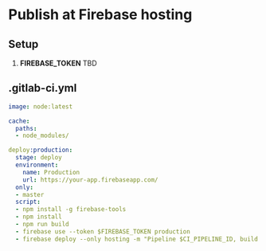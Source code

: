 # Publish at Firebase hosting

## Setup

1. **FIREBASE_TOKEN** TBD

## .gitlab-ci.yml

```yaml
image: node:latest

cache:
  paths:
  - node_modules/

deploy:production:
  stage: deploy
  environment:
    name: Production
    url: https://your-app.firebaseapp.com/
  only:
  - master
  script:
  - npm install -g firebase-tools
  - npm install
  - npm run build
  - firebase use --token $FIREBASE_TOKEN production
  - firebase deploy --only hosting -m "Pipeline $CI_PIPELINE_ID, build $CI_BUILD_ID" --non-interactive --token $FIREBASE_TOKEN

```